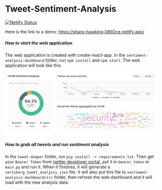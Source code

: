 # Tweet-Sentiment-Analysis

[![Netlify Status](https://api.netlify.com/api/v1/badges/39e798f3-2a85-43f2-bea2-b8777cd6673e/deploy-status)](https://app.netlify.com/sites/sharp-hawking-0892ce/deploys)

Here is the link to a demo: https://sharp-hawking-0892ce.netlify.app/

##### How to start the web application

The web application is created with create-react-app. In the `sentiment-analysis-dashboard` folder, run `npm install` and `npm start`. The web application will look like this.

![ScreenShot1](ScreenShot1.png)

##### How to grab all tweets and run sentiment analysis

In the `tweet-dumper` folder, run `pip install -r requirements.txt`. Then get your `Bearer Token` from [twitter developer portal](developer.twitter.com/en/portal), put it in `bearer_token` in `main.py` and run it. When it finishes, it will generate a `certikorg_tweet_analysis.json` file. It will also put this file to `sentiment-analysis-dashboard/src` folder, then refresh the web dashboard and it will load with the new analysis data.

